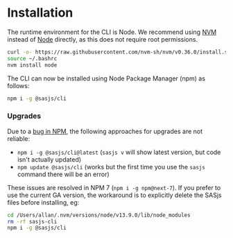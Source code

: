 # Installation

The runtime environment for the CLI is Node. We recommend using [NVM](https://github.com/nvm-sh/nvm) instead of [Node](https://nodejs.org/en/) directly, as this does not require root permissions.

```Bash
curl -o- https://raw.githubusercontent.com/nvm-sh/nvm/v0.36.0/install.sh | bash
source ~/.bashrc
nvm install node
```

The CLI can now be installed using Node Package Manager (npm) as follows:

```Bash
npm i -g @sasjs/cli
```

### Upgrades

Due to a [bug in NPM](https://github.com/npm/cli/issues/1884), the following approaches for upgrades are not reliable:

- `npm i -g @sasjs/cli@latest` (`sasjs v` will show latest version, but code isn't actually updated)
- `npm update @sasjs/cli` (works but the first time you use the `sasjs` command there will be an error)

These issues are resolved in NPM 7 (`npm i -g npm@next-7`). If you prefer to use the current GA version, the workaround is to explicitly delete the SASjs files before installing, eg:

```Bash
cd /Users/allan/.nvm/versions/node/v13.9.0/lib/node_modules
rm -rf sasjs-cli
npm i -g @sasjs/cli
```
